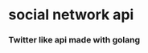 # social network api

### Twitter like api made with golang


<!-- ## Routes
- **Auth**
  - [x] /v1/auth/login
  - [x] /v1/auth/signup
  - [x] /v1/auth/logout
- **Posts**
  - [x] /v1/posts/
  - [ ]   -->
